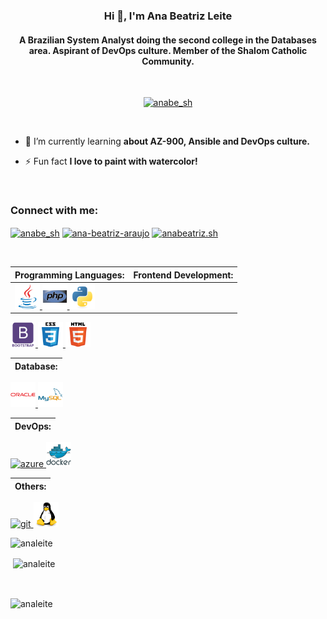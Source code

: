 <h3 align="center">Hi 👋, I'm Ana Beatriz Leite</h3>
<h4 align="center">A Brazilian System Analyst doing the second college in the Databases area. Aspirant of DevOps culture. Member of the Shalom Catholic Community.</h4>

<br>
<p align="center"> <a href="https://twitter.com/anabe_sh" target="blank"><img src="https://img.shields.io/twitter/follow/anabe_sh?logo=twitter&style=for-the-badge" alt="anabe_sh" /></a> </p> <br>

- 🌱 I’m currently learning **about AZ-900, Ansible and DevOps culture.**

- ⚡ Fun fact **I love to paint with watercolor!**

<br>

<h3 align="left">Connect with me:</h3>
<p align="left">
<a href="https://twitter.com/anabe_sh" target="blank"><img align="center" src="https://raw.githubusercontent.com/rahuldkjain/github-profile-readme-generator/master/src/images/icons/Social/twitter.svg" alt="anabe_sh" height="30" width="40" /></a>
<a href="https://linkedin.com/in/ana-beatriz-araujo" target="blank"><img align="center" src="https://raw.githubusercontent.com/rahuldkjain/github-profile-readme-generator/master/src/images/icons/Social/linked-in-alt.svg" alt="ana-beatriz-araujo" height="30" width="40" /></a>
<a href="https://instagram.com/anabeatriz.sh" target="blank"><img align="center" src="https://raw.githubusercontent.com/rahuldkjain/github-profile-readme-generator/master/src/images/icons/Social/instagram.svg" alt="anabeatriz.sh" height="30" width="40" /></a>
</p>
<br>

Programming Languages: | Frontend Development: |
-----------------------|----------------------|
<a href="https://www.java.com" target="_blank"> <img src="https://raw.githubusercontent.com/devicons/devicon/master/icons/java/java-original.svg" alt="java" width="40" height="40"/> </a> <a href="https://www.php.net" target="_blank"> <img src="https://raw.githubusercontent.com/devicons/devicon/master/icons/php/php-original.svg" alt="php" width="40" height="40"/> </a> <a href="https://www.python.org" target="_blank"> <img src="https://raw.githubusercontent.com/devicons/devicon/master/icons/python/python-original.svg" alt="python" width="40" height="40"/> </a> |    


<a href="https://getbootstrap.com" target="_blank"> <img src="https://raw.githubusercontent.com/devicons/devicon/master/icons/bootstrap/bootstrap-plain-wordmark.svg" alt="bootstrap" width="40" height="40"/> </a> <a href="https://www.w3schools.com/css/" target="_blank"> <img src="https://raw.githubusercontent.com/devicons/devicon/master/icons/css3/css3-original-wordmark.svg" alt="css3" width="40" height="40"/> </a> <a href="https://www.w3.org/html/" target="_blank"> <img src="https://raw.githubusercontent.com/devicons/devicon/master/icons/html5/html5-original-wordmark.svg" alt="html5" width="40" height="40"/> </a>

Database: |
----------------------|
<a href="https://www.oracle.com/" target="_blank"> <img src="https://raw.githubusercontent.com/devicons/devicon/master/icons/oracle/oracle-original.svg" alt="oracle" width="40" height="40"/> </a> <a href="https://www.mysql.com/" target="_blank"> <img src="https://raw.githubusercontent.com/devicons/devicon/master/icons/mysql/mysql-original-wordmark.svg" alt="mysql" width="40" height="40"/> </a>

DevOps: |
--------| 
<a href="https://azure.microsoft.com/en-in/" target="_blank"> <img src="https://www.vectorlogo.zone/logos/microsoft_azure/microsoft_azure-icon.svg" alt="azure" width="40" height="40"/> </a> <a href="https://www.docker.com/" target="_blank"> <img src="https://raw.githubusercontent.com/devicons/devicon/master/icons/docker/docker-original-wordmark.svg" alt="docker" width="40" height="40"/> </a>


Others: |
--------|
<a href="https://git-scm.com/" target="_blank"> <img src="https://www.vectorlogo.zone/logos/git-scm/git-scm-icon.svg" alt="git" width="40" height="40"/> </a> <a href="https://www.linux.org/" target="_blank"> <img src="https://raw.githubusercontent.com/devicons/devicon/master/icons/linux/linux-original.svg" alt="linux" width="40" height="40"/> </a>
  
<p><img align="left" src="https://github-readme-stats.vercel.app/api/top-langs?username=analeite&show_icons=true&locale=en&layout=compact" alt="analeite" /></p> <br>

<p>&nbsp;<img align="center" src="https://github-readme-stats.vercel.app/api?username=analeite&show_icons=true&locale=en" alt="analeite" /></p> <br>

<p><img align="center" src="https://github-readme-streak-stats.herokuapp.com/?user=analeite&" alt="analeite" /></p> <br>
